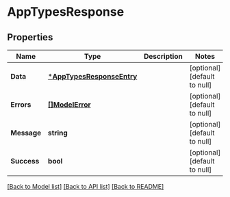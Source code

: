 # AppTypesResponse

## Properties

| Name        | Type                                                   | Description | Notes                        |
| ----------- | ------------------------------------------------------ | ----------- | ---------------------------- |
| **Data**    | [***AppTypesResponseEntry**](AppTypesResponseEntry.md) |             | [optional] [default to null] |
| **Errors**  | [**[]ModelError**](Error.md)                           |             | [optional] [default to null] |
| **Message** | **string**                                             |             | [optional] [default to null] |
| **Success** | **bool**                                               |             | [optional] [default to null] |

[[Back to Model list]](../README.md#documentation-for-models) [[Back to API list]](../README.md#documentation-for-api-endpoints) [[Back to README]](../README.md)
